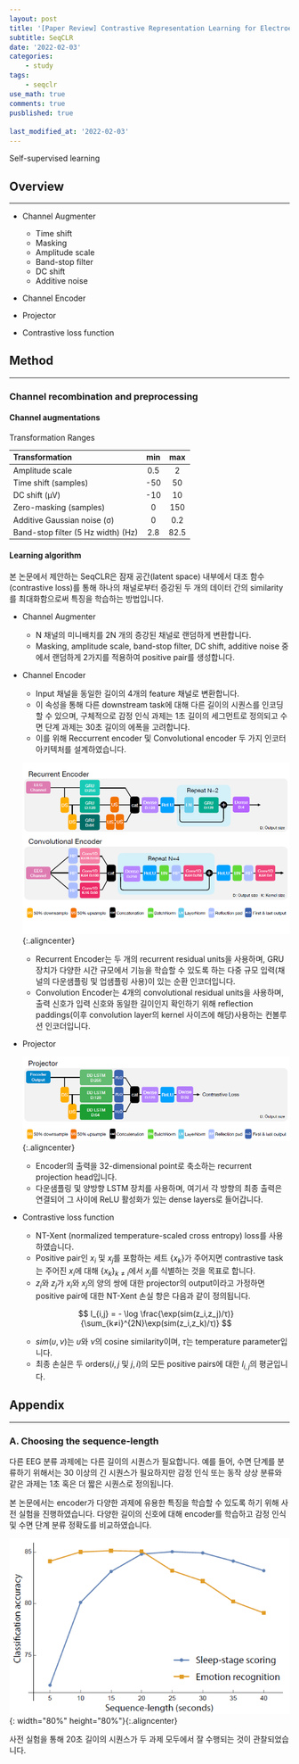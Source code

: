 ```yaml
---
layout: post
title: '[Paper Review] Contrastive Representation Learning for Electroencephalogram Classication'
subtitle: SeqCLR
date: '2022-02-03'
categories:
    - study
tags:
    - seqclr
use_math: true
comments: true
pusblished: true

last_modified_at: '2022-02-03'
---
```


Self-supervised learning

## Overview

***

* Channel Augmenter
    - Time shift
    - Masking
    - Amplitude scale
    - Band-stop filter
    - DC shift
    - Additive noise
    
* Channel Encoder
* Projector
* Contrastive loss function

## Method

***

### Channel recombination and preprocessing

#### Channel augmentations


Transformation Ranges

| Transformation                    | min | max |
|:----------------------------------|:---:|:---:|
| Amplitude scale                   | 0.5 |  2  |
| Time shift (samples)              | -50 | 50  |
| DC shift (µV)                     | -10 | 10  |
| Zero-masking (samples)            |  0  | 150 |
| Additive Gaussian noise (σ)       |  0  | 0.2 |
| Band-stop filter (5 Hz width) (Hz)| 2.8 |82.5 |

#### Learning algorithm

본 논문에서 제안하는 SeqCLR은 잠재 공간(latent space) 내부에서 대조 함수(contrastive loss)를 통해 하나의 채널로부터 증강된 두 개의 데이터 간의 similarity를 최대화함으로써 특징을 학습하는 방법입니다.

* Channel Augmenter
    - N 채널의 미니배치를 2N 개의 증강된 채널로 랜덤하게 변환합니다.
    - Masking, amplitude scale, band-stop filter, DC shift, additive noise 중에서 랜덤하게 2가지를 적용하여 positive pair를 생성합니다.
    
* Channel Encoder
    - Input 채널을 동일한 길이의 4개의 feature 채널로 변환합니다.
    - 이 속성을 통해 다른 downstream task에 대해 다른 길이의 시퀀스를 인코딩 할 수 있으며, 구체적으로 감정 인식 과제는 1초 길이의 세그먼트로 정의되고 수면 단계 과제는 30초 길이의 에폭을 고려합니다.
    - 이를 위해 Reccurrent encoder 및 Convolutional encoder 두 가지 인코터 아키텍처를 설계하였습니다.

    ![Channel encoder](https://github.com/HayoonSong/Images-for-Github-Pages/blob/main/study/paper_review/2022-02-03-SeqCLR/ChannelEncoder.png?raw=true){:.aligncenter}
    
    - Recurrent Encoder는 두 개의 recurrent residual units을 사용하며, GRU 장치가 다양한 시간 규모에서 기능을 학습할 수 있도록 하는 다중 규모 입력(채널의 다운샘플링 및 업샘플링 사용)이 있는 순환 인코더입니다.
    - Convolution Encoder는 4개의 convolutional residual units을 사용하며, 출력 신호가 입력 신호와 동일한 길이인지 확인하기 위해 reflection paddings(이후 convolution layer의 kernel 사이즈에 해당)사용하는 컨볼루션 인코더입니다.   

* Projector

    ![Projector](https://github.com/HayoonSong/Images-for-Github-Pages/blob/main/study/paper_review/2022-02-03-SeqCLR/Projector.png?raw=true){:.aligncenter}
    
    - Encoder의 출력을 32-dimensional point로 축소하는 recurrent projection head입니다.
    - 다운샘플링 및 양방향 LSTM 장치를 사용하며, 여기서 각 방향의 최종 출력은 연결되어 그 사이에 ReLU 활성화가 있는 dense layers로 들어갑니다. 

* Contrastive loss function
    - NT-Xent (normalized temperature-scaled cross entropy) loss를 사용하였습니다.
    - Positive pair인 $x_i$ 및 $x_j$를 포함하는 세트 {$x_k$}가 주어지면 contrastive task는 주어진 $x_i$에 대해 {$x_k$}$_{k≠i}$에서 $x_j$를 식별하는 것을 목표로 합니다.
    - $z_i$와 $z_j$가 $x_i$와 $x_j$의 양의 쌍에 대한 projector의 output이라고 가정하면 positive pair에 대한 NT-Xent 손실 항은 다음과 같이 정의됩니다.
    
    $$
    l_{i,j} = - \log \frac{\exp(sim(z_i,z_j)/τ)}{\sum_{k≠i}^{2N}\exp(sim(z_i,z_k)/τ)}
    $$

    - $sim(υ, ν)$는 $υ$와 $ν$의 cosine similarity이며, $τ$는 temperature parameter입니다.
    - 최종 손실은 두 orders($i,j$ 및 $j,i$)의 모든 positive pairs에 대한 $l_{i,j}$의 평균입니다.

## Appendix

***

### A. Choosing the sequence-length

다른 EEG 분류 과제에는 다른 길이의 시퀀스가 필요합니다.
예를 들어, 수면 단계를 분류하기 위해서는 30 이상의 긴 시퀀스가 필요하지만
감정 인식 또는 동작 상상 분류와 같은 과제는 1초 혹은 더 짧은 시퀀스로 정의됩니다.

본 논문에서는 encoder가 다양한 과제에 유용한 특징을 학습할 수 있도록 하기 위해 사전 실험을 진행하였습니다. 다양한 길이의 신호에 대해 encoder를 학습하고 감정 인식 및 수면 단계 분류 정확도를 비교하였습니다.

![Sequence-length](https://github.com/HayoonSong/Images-for-Github-Pages/blob/main/study/paper_review/2022-02-03-SeqCLR/appendixA.PNG?raw=true){: width="80%" height="80%"}{:.aligncenter}

사전 실험을 통해 20초 길이의 시퀀스가 두 과제 모두에서 잘 수행되는 것이 관찰되었습니다. 